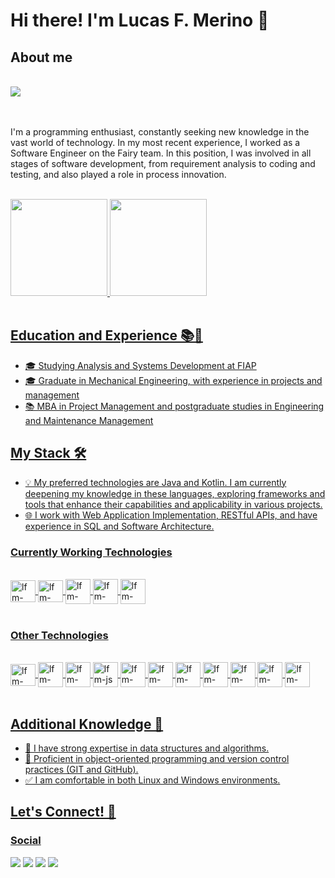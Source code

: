 
<!--
**lucasfmerino/lucasfmerino** is a ✨ _special_ ✨ repository because its `README.md` (this file) appears on your GitHub profile.

Here are some ideas to get you started:

- 🔭 I’m currently working on ...
- 🌱 I’m currently learning ...
- 👯 I’m looking to collaborate on ...
- 🤔 I’m looking for help with ...
- 💬 Ask me about ...
- 📫 How to reach me: ...
- 😄 Pronouns: ...
- ⚡ Fun fact: ...
-->


# Hi there! I'm Lucas F. Merino  👋

## About me


<br/>

<!--  <div>
    <img src="https://media.discordapp.net/attachments/1105990969754669150/1163695347562991687/Linkedin_Banner2.png?ex=654082bf&is=652e0dbf&hm=1026fb6a15bc24694e2970404804ccbc36edbdabb8326df1ad15d642c1178f2d&=&width=720&height=216"/>
  </div> -->

  <div>
    <img src="https://media.discordapp.net/attachments/1105990969754669150/1235246951889637487/Banner_202402.png?ex=6682c6df&is=6681755f&hm=2ee40cc5c5b1bf6e7f087aab8a9d7692ded6b47303140627a555013d47e18824&=&format=webp&quality=lossless&width=1055&height=317"/>
  </div>
  
<br/>

<br/>

I'm a programming enthusiast, constantly seeking new knowledge in the vast world of technology. 
In my most recent experience, I worked as a Software Engineer on the Fairy team. In this position, I was involved in all stages of software development, from requirement analysis to coding and testing, and also played a role in process innovation.

</div>
  <br/>
  <a href="https://github.com/lucasfmerino">
  <img height="155em" src="https://github-readme-stats.vercel.app/api?username=lucasfmerino&show_icons=true&theme=codeSTACKr&include_all_commits=true&count_private=true"/>
  <img height="155em" src="https://github-readme-stats.vercel.app/api/top-langs/?username=lucasfmerino&layout=compact&langs_count=7&theme=codeSTACKr"/>
  <br/>
</div>
<br/>


## Education and Experience 📚💼

- 🎓 Studying Analysis and Systems Development at FIAP
- 🎓 Graduate in Mechanical Engineering, with experience in projects and management
- 📚 MBA in Project Management and postgraduate studies in Engineering and Maintenance Management

## My Stack 🛠️

- 💡 My preferred technologies are Java and Kotlin. I am currently deepening my knowledge in these languages, exploring frameworks and tools that enhance their capabilities and applicability in various projects.
- 🌐 I work with Web Application Implementation, RESTful APIs, and have experience in SQL and Software Architecture.

### Currently Working Technologies
<div style="display: inline_block"><br>
  <img align="center" alt="lfm-Java" height="35" width="40" src="https://cdn.jsdelivr.net/gh/devicons/devicon/icons/java/java-original.svg">
  <img align="center" alt="lfm-Java" height="35" width="40" src="https://cdn.jsdelivr.net/gh/devicons/devicon/icons/kotlin/kotlin-original.svg"> 
  <img align="center" alt="lfm-Spring" height="40" width="40" src="https://cdn.jsdelivr.net/gh/devicons/devicon/icons/spring/spring-original.svg">
  <img align="center" alt="lfm-Git" height="40" width="40" src="https://cdn.jsdelivr.net/gh/devicons/devicon/icons/git/git-original.svg">
    <img align="center" alt="lfm-Docker" height="40" width="40" src="https://cdn.jsdelivr.net/gh/devicons/devicon/icons/docker/docker-original.svg">
</div>
<br/>

### Other Technologies 

<div style="display: inline_block"><br>
 <img align="center" alt="lfm-Python" height="35" width="40" src="https://cdn.jsdelivr.net/gh/devicons/devicon/icons/python/python-original.svg">
  <img align="center" alt="lfm-Html5" height="40" width="40" src="https://cdn.jsdelivr.net/gh/devicons/devicon/icons/html5/html5-original.svg">
  <img align="center" alt="lfm-CSS3" height="40" width="40" src="https://cdn.jsdelivr.net/gh/devicons/devicon/icons/css3/css3-original.svg">
  <img align="center" alt="lfm-js" height="40" width="40" src="https://cdn.jsdelivr.net/gh/devicons/devicon/icons/javascript/javascript-original.svg">
  <img align="center" alt="lfm-nodejs" height="40" width="40" src="https://cdn.jsdelivr.net/gh/devicons/devicon/icons/typescript/typescript-original.svg" >
  <img align="center" alt="lfm-react" height="40" width="40" src="https://cdn.jsdelivr.net/gh/devicons/devicon/icons/react/react-original-wordmark.svg">
  <img align="center" alt="lfm-FastAPI" height="40" width="40" src="https://cdn.jsdelivr.net/gh/devicons/devicon/icons/fastapi/fastapi-original.svg">
  <img align="center" alt="lfm-Django" height="40" width="40" src="https://cdn.jsdelivr.net/gh/devicons/devicon/icons/django/django-plain.svg">
  <img align="center" alt="lfm-nodejs" height="40" width="40" src="https://cdn.jsdelivr.net/gh/devicons/devicon/icons/nodejs/nodejs-original.svg" >
  <img align="center" alt="lfm-csharp" height="40" width="40" src="https://cdn.jsdelivr.net/gh/devicons/devicon/icons/csharp/csharp-original.svg" >
  <img align="center" alt="lfm-dot-net" height="40" width="40" src="https://cdn.jsdelivr.net/gh/devicons/devicon/icons/dot-net/dot-net-original.svg" >
  
    
</div>
<br/>

## Additional Knowledge 🧠

- 🧩 I have strong expertise in data structures and algorithms.
- 🔄 Proficient in object-oriented programming and version control practices (GIT and GitHub).
- ✅ I am comfortable in both Linux and Windows environments.

## Let's Connect! 🚀

### Social
<div> 
  <a href = "mailto:lucasfmerino@gmail.com"><img src="https://img.shields.io/badge/Gmail-D14836?style=for-the-badge&logo=gmail&logoColor=white" target="_blank"></a>
  <a href="https://www.linkedin.com/in/lucas-fonseca-merino-7a0598a3/" target="_blank"><img src="https://img.shields.io/badge/-LinkedIn-%230077B5?style=for-the-badge&logo=linkedin&logoColor=white" target="_blank"></a> 
   <a href="https://discord.gg/JYVaDSmKQc" target="_blank"><img src="https://img.shields.io/badge/Discord-7289DA?style=for-the-badge&logo=discord&logoColor=white" target="_blank"></a> 
   	<a href="https://www.twitch.tv/pikachu_blizz" target="_blank"><img src="https://img.shields.io/badge/Twitch-9146FF?style=for-the-badge&logo=twitch&logoColor=white" target="_blank"></a>
</div>
<br/>

<!--
## Contributions
![Snake animation](https://github.com/lucasfmerino/lucasfmerino/blob/output/github-contribution-grid-snake.svg)
-->

<br/>
